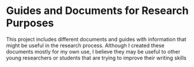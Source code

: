 # Guides and Documents for Research Purposes

This project includes different documents and guides with information that might be useful in the research process. Although I created these documents mostly for my own use, I believe they may be useful to other young researchers or students that are trying to improve their writing skills
